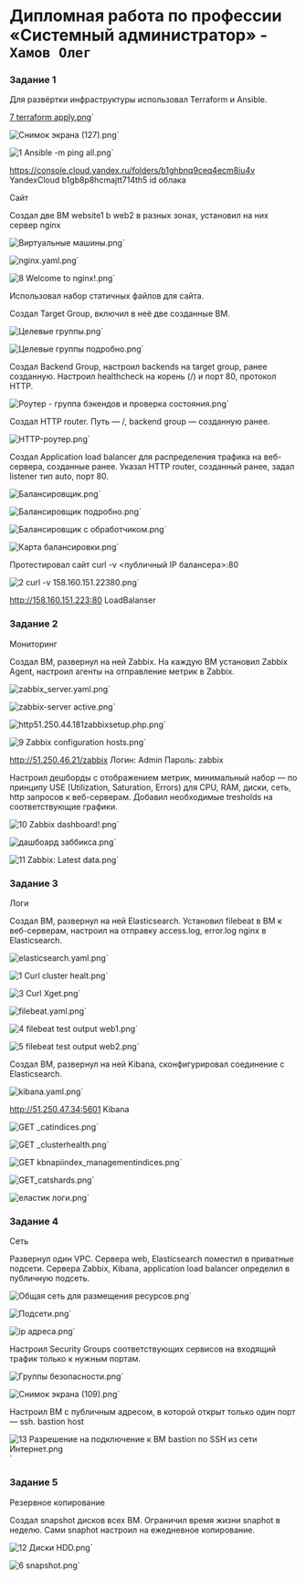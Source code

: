 # Дипломная работа по профессии «Системный администратор» - `Хамов Олег`

### Задание 1

Для развёртки инфраструктуры использовал Terraform и Ansible.

[7 terraform apply.png](https://github.com/oleghamov/Diplom_Netology_29.02.24/blob/master/%D0%A1%D0%BA%D1%80%D0%B8%D0%BD%D1%8B%20%D0%B4%D0%BB%D1%8F%20%D0%B4%D0%B8%D0%BF%D0%BB%D0%BE%D0%BC%D0%B0/7%20terraform%20apply.png)`

![Снимок экрана (127).png](https://github.com/oleghamov/Diplom_Netology_29.02.24/blob/master/%D0%A1%D0%BA%D1%80%D0%B8%D0%BD%D1%8B%20%D0%B4%D0%BB%D1%8F%20%D0%B4%D0%B8%D0%BF%D0%BB%D0%BE%D0%BC%D0%B0/%D0%A1%D0%BD%D0%B8%D0%BC%D0%BE%D0%BA%20%D1%8D%D0%BA%D1%80%D0%B0%D0%BD%D0%B0%20(127).png)`

![1 Ansible -m ping all.png](https://github.com/oleghamov/Diplom_Netology_29.02.24/blob/master/%D0%A1%D0%BA%D1%80%D0%B8%D0%BD%D1%8B%20%D0%B4%D0%BB%D1%8F%20%D0%B4%D0%B8%D0%BF%D0%BB%D0%BE%D0%BC%D0%B0/1%20Ansible%20-m%20ping%20all.png)`

https://console.cloud.yandex.ru/folders/b1ghbnq9ceq4ecm8iu4v
YandexCloud
b1gb8p8hcmajtt714th5  id облака

Сайт

Создал две ВМ website1 b web2 в разных зонах, установил на них сервер nginx

![Виртуальные машины.png](https://github.com/oleghamov/Diplom_Netology_29.02.24/blob/master/%D0%A1%D0%BA%D1%80%D0%B8%D0%BD%D1%8B%20%D0%B4%D0%BB%D1%8F%20%D0%B4%D0%B8%D0%BF%D0%BB%D0%BE%D0%BC%D0%B0/%D0%92%D0%B8%D1%80%D1%82%D1%83%D0%B0%D0%BB%D1%8C%D0%BD%D1%8B%D0%B5%20%D0%BC%D0%B0%D1%88%D0%B8%D0%BD%D1%8B.png)`

![nginx.yaml.png](https://github.com/oleghamov/Diplom_Netology_29.02.24/blob/master/%D0%A1%D0%BA%D1%80%D0%B8%D0%BD%D1%8B%20%D0%B4%D0%BB%D1%8F%20%D0%B4%D0%B8%D0%BF%D0%BB%D0%BE%D0%BC%D0%B0/nginx.yaml.png)`

![8 Welcome to nginx!.png](https://github.com/oleghamov/Diplom_Netology_29.02.24/blob/master/%D0%A1%D0%BA%D1%80%D0%B8%D0%BD%D1%8B%20%D0%B4%D0%BB%D1%8F%20%D0%B4%D0%B8%D0%BF%D0%BB%D0%BE%D0%BC%D0%B0/8%20Welcome%20to%20nginx!.png)`

Использовал набор статичных файлов для сайта.

Создал Target Group, включил в неё две созданные ВМ.

![Целевые группы.png](https://github.com/oleghamov/Diplom_Netology_29.02.24/blob/master/%D0%A1%D0%BA%D1%80%D0%B8%D0%BD%D1%8B%20%D0%B4%D0%BB%D1%8F%20%D0%B4%D0%B8%D0%BF%D0%BB%D0%BE%D0%BC%D0%B0/%D0%A6%D0%B5%D0%BB%D0%B5%D0%B2%D1%8B%D0%B5%20%D0%B3%D1%80%D1%83%D0%BF%D0%BF%D1%8B.png)`

![Целевые группы подробно.png](https://github.com/oleghamov/Diplom_Netology_29.02.24/blob/master/%D0%A1%D0%BA%D1%80%D0%B8%D0%BD%D1%8B%20%D0%B4%D0%BB%D1%8F%20%D0%B4%D0%B8%D0%BF%D0%BB%D0%BE%D0%BC%D0%B0/%D0%A6%D0%B5%D0%BB%D0%B5%D0%B2%D1%8B%D0%B5%20%D0%B3%D1%80%D1%83%D0%BF%D0%BF%D1%8B%20%D0%BF%D0%BE%D0%B4%D1%80%D0%BE%D0%B1%D0%BD%D0%BE.png)`

Создал Backend Group, настроил backends на target group, ранее созданную. Настроил healthcheck на корень (/) и порт 80, протокол HTTP.

![Роутер - группа бэкендов и проверка состояния.png](https://github.com/oleghamov/Diplom_Netology_29.02.24/blob/master/%D0%A1%D0%BA%D1%80%D0%B8%D0%BD%D1%8B%20%D0%B4%D0%BB%D1%8F%20%D0%B4%D0%B8%D0%BF%D0%BB%D0%BE%D0%BC%D0%B0/%D0%A0%D0%BE%D1%83%D1%82%D0%B5%D1%80%20-%20%D0%B3%D1%80%D1%83%D0%BF%D0%BF%D0%B0%20%D0%B1%D1%8D%D0%BA%D0%B5%D0%BD%D0%B4%D0%BE%D0%B2%20%D0%B8%20%D0%BF%D1%80%D0%BE%D0%B2%D0%B5%D1%80%D0%BA%D0%B0%20%D1%81%D0%BE%D1%81%D1%82%D0%BE%D1%8F%D0%BD%D0%B8%D1%8F.png)`

Создал HTTP router. Путь — /, backend group — созданную ранее.

![HTTP-роутер.png](https://github.com/oleghamov/Diplom_Netology_29.02.24/blob/master/%D0%A1%D0%BA%D1%80%D0%B8%D0%BD%D1%8B%20%D0%B4%D0%BB%D1%8F%20%D0%B4%D0%B8%D0%BF%D0%BB%D0%BE%D0%BC%D0%B0/HTTP-%D1%80%D0%BE%D1%83%D1%82%D0%B5%D1%80.png)`

Создал Application load balancer для распределения трафика на веб-сервера, созданные ранее. Указал HTTP router, созданный ранее, задал listener тип auto, порт 80.

![Балансировщик.png](https://github.com/oleghamov/Diplom_Netology_29.02.24/blob/master/%D0%A1%D0%BA%D1%80%D0%B8%D0%BD%D1%8B%20%D0%B4%D0%BB%D1%8F%20%D0%B4%D0%B8%D0%BF%D0%BB%D0%BE%D0%BC%D0%B0/%D0%91%D0%B0%D0%BB%D0%B0%D0%BD%D1%81%D0%B8%D1%80%D0%BE%D0%B2%D1%89%D0%B8%D0%BA.png)`

![Балансировщик подробно.png](https://github.com/oleghamov/Diplom_Netology_29.02.24/blob/master/%D0%A1%D0%BA%D1%80%D0%B8%D0%BD%D1%8B%20%D0%B4%D0%BB%D1%8F%20%D0%B4%D0%B8%D0%BF%D0%BB%D0%BE%D0%BC%D0%B0/%D0%91%D0%B0%D0%BB%D0%B0%D0%BD%D1%81%D0%B8%D1%80%D0%BE%D0%B2%D1%89%D0%B8%D0%BA%20%D0%BF%D0%BE%D0%B4%D1%80%D0%BE%D0%B1%D0%BD%D0%BE.png)`

![Балансировщик с обработчиком.png](https://github.com/oleghamov/Diplom_Netology_29.02.24/blob/master/%D0%A1%D0%BA%D1%80%D0%B8%D0%BD%D1%8B%20%D0%B4%D0%BB%D1%8F%20%D0%B4%D0%B8%D0%BF%D0%BB%D0%BE%D0%BC%D0%B0/%D0%91%D0%B0%D0%BB%D0%B0%D0%BD%D1%81%D0%B8%D1%80%D0%BE%D0%B2%D1%89%D0%B8%D0%BA%20%D1%81%20%D0%BE%D0%B1%D1%80%D0%B0%D0%B1%D0%BE%D1%82%D1%87%D0%B8%D0%BA%D0%BE%D0%BC.png)`

![Карта балансировки.png](https://github.com/oleghamov/Diplom_Netology_29.02.24/blob/master/%D0%A1%D0%BA%D1%80%D0%B8%D0%BD%D1%8B%20%D0%B4%D0%BB%D1%8F%20%D0%B4%D0%B8%D0%BF%D0%BB%D0%BE%D0%BC%D0%B0/%D0%9A%D0%B0%D1%80%D1%82%D0%B0%20%D0%B1%D0%B0%D0%BB%D0%B0%D0%BD%D1%81%D0%B8%D1%80%D0%BE%D0%B2%D0%BA%D0%B8.png)`

Протестировал сайт curl -v <публичный IP балансера>:80

![2 curl -v 158.160.151.22380.png](https://github.com/oleghamov/Diplom_Netology_29.02.24/blob/master/%D0%A1%D0%BA%D1%80%D0%B8%D0%BD%D1%8B%20%D0%B4%D0%BB%D1%8F%20%D0%B4%D0%B8%D0%BF%D0%BB%D0%BE%D0%BC%D0%B0/2%20curl%20-v%20158.160.151.22380.png)`


http://158.160.151.223:80
LoadBalanser

### Задание 2

Мониторинг

Создал ВМ, развернул на ней Zabbix. На каждую ВМ установил Zabbix Agent, настроил агенты на отправление метрик в Zabbix.

![zabbix_server.yaml.png](https://github.com/oleghamov/Diplom_Netology_29.02.24/blob/master/%D0%A1%D0%BA%D1%80%D0%B8%D0%BD%D1%8B%20%D0%B4%D0%BB%D1%8F%20%D0%B4%D0%B8%D0%BF%D0%BB%D0%BE%D0%BC%D0%B0/zabbix_server.yaml.png)`

![zabbix-server active.png](https://github.com/oleghamov/Diplom_Netology_29.02.24/blob/master/%D0%A1%D0%BA%D1%80%D0%B8%D0%BD%D1%8B%20%D0%B4%D0%BB%D1%8F%20%D0%B4%D0%B8%D0%BF%D0%BB%D0%BE%D0%BC%D0%B0/zabbix-server%20active.png)`

![http51.250.44.181zabbixsetup.php.png](https://github.com/oleghamov/Diplom_Netology_29.02.24/blob/master/%D0%A1%D0%BA%D1%80%D0%B8%D0%BD%D1%8B%20%D0%B4%D0%BB%D1%8F%20%D0%B4%D0%B8%D0%BF%D0%BB%D0%BE%D0%BC%D0%B0/http51.250.44.181zabbixsetup.php.png)`

![9 Zabbix configuration hosts.png](https://github.com/oleghamov/Diplom_Netology_29.02.24/blob/master/%D0%A1%D0%BA%D1%80%D0%B8%D0%BD%D1%8B%20%D0%B4%D0%BB%D1%8F%20%D0%B4%D0%B8%D0%BF%D0%BB%D0%BE%D0%BC%D0%B0/9%20Zabbix%20configuration%20hosts.png)`

http://51.250.46.21/zabbix
Логин: Admin
Пароль: zabbix

Настроил дешборды с отображением метрик, минимальный набор — по принципу USE (Utilization, Saturation, Errors) для CPU, RAM, диски, сеть, http запросов к веб-серверам. Добавил необходимые tresholds на соответствующие графики.

![10 Zabbix dashboard!.png](https://github.com/oleghamov/Diplom_Netology_29.02.24/blob/master/%D0%A1%D0%BA%D1%80%D0%B8%D0%BD%D1%8B%20%D0%B4%D0%BB%D1%8F%20%D0%B4%D0%B8%D0%BF%D0%BB%D0%BE%D0%BC%D0%B0/10%20Zabbix%20dashboard!.png)`

![дашбоард заббикса.png](https://github.com/oleghamov/Diplom_Netology_29.02.24/blob/master/%D0%A1%D0%BA%D1%80%D0%B8%D0%BD%D1%8B%20%D0%B4%D0%BB%D1%8F%20%D0%B4%D0%B8%D0%BF%D0%BB%D0%BE%D0%BC%D0%B0/%D0%B4%D0%B0%D1%88%D0%B1%D0%BE%D0%B0%D1%80%D0%B4%20%D0%B7%D0%B0%D0%B1%D0%B1%D0%B8%D0%BA%D1%81%D0%B0.png)`

![11 Zabbix: Latest data.png](https://github.com/oleghamov/Diplom_Netology_29.02.24/blob/master/%D0%A1%D0%BA%D1%80%D0%B8%D0%BD%D1%8B%20%D0%B4%D0%BB%D1%8F%20%D0%B4%D0%B8%D0%BF%D0%BB%D0%BE%D0%BC%D0%B0/11%20Zabbix%3A%20Latest%20data.png)`

### Задание 3

Логи

Cоздал ВМ, развернул на ней Elasticsearch. Установил filebeat в ВМ к веб-серверам, настроил на отправку access.log, error.log nginx в Elasticsearch.

![elasticsearch.yaml.png](https://github.com/oleghamov/Diplom_Netology_29.02.24/blob/master/%D0%A1%D0%BA%D1%80%D0%B8%D0%BD%D1%8B%20%D0%B4%D0%BB%D1%8F%20%D0%B4%D0%B8%D0%BF%D0%BB%D0%BE%D0%BC%D0%B0/elasticsearch.yaml.png)`

![1 Curl cluster healt.png](https://github.com/oleghamov/Diplom_Netology_29.02.24/blob/master/%D0%A1%D0%BA%D1%80%D0%B8%D0%BD%D1%8B%20%D0%B4%D0%BB%D1%8F%20%D0%B4%D0%B8%D0%BF%D0%BB%D0%BE%D0%BC%D0%B0/1%20Curl%20cluster%20healt.png)`

![3 Curl Xget.png](https://github.com/oleghamov/Diplom_Netology_29.02.24/blob/master/%D0%A1%D0%BA%D1%80%D0%B8%D0%BD%D1%8B%20%D0%B4%D0%BB%D1%8F%20%D0%B4%D0%B8%D0%BF%D0%BB%D0%BE%D0%BC%D0%B0/3%20Curl%20Xget.png)`

![filebeat.yaml.png](https://github.com/oleghamov/Diplom_Netology_29.02.24/blob/master/%D0%A1%D0%BA%D1%80%D0%B8%D0%BD%D1%8B%20%D0%B4%D0%BB%D1%8F%20%D0%B4%D0%B8%D0%BF%D0%BB%D0%BE%D0%BC%D0%B0/filebeat.yaml.png)`

![4 filebeat test output web1.png](https://github.com/oleghamov/Diplom_Netology_29.02.24/blob/master/%D0%A1%D0%BA%D1%80%D0%B8%D0%BD%D1%8B%20%D0%B4%D0%BB%D1%8F%20%D0%B4%D0%B8%D0%BF%D0%BB%D0%BE%D0%BC%D0%B0/4%20filebeat%20test%20output%20web1.png)`

![5 filebeat test output web2.png](https://github.com/oleghamov/Diplom_Netology_29.02.24/blob/master/%D0%A1%D0%BA%D1%80%D0%B8%D0%BD%D1%8B%20%D0%B4%D0%BB%D1%8F%20%D0%B4%D0%B8%D0%BF%D0%BB%D0%BE%D0%BC%D0%B0/5%20filebeat%20test%20output%20web2.png)`

Создал ВМ, развернул на ней Kibana, сконфигурировал соединение с Elasticsearch.

![kibana.yaml.png](https://github.com/oleghamov/Diplom_Netology_29.02.24/blob/master/%D0%A1%D0%BA%D1%80%D0%B8%D0%BD%D1%8B%20%D0%B4%D0%BB%D1%8F%20%D0%B4%D0%B8%D0%BF%D0%BB%D0%BE%D0%BC%D0%B0/kibana.yaml.png)`

http://51.250.47.34:5601 
Kibana

![GET _catindices.png](https://github.com/oleghamov/Diplom_Netology_29.02.24/blob/master/%D0%A1%D0%BA%D1%80%D0%B8%D0%BD%D1%8B%20%D0%B4%D0%BB%D1%8F%20%D0%B4%D0%B8%D0%BF%D0%BB%D0%BE%D0%BC%D0%B0/GET%20_catindices.png)`

![GET _clusterhealth.png](https://github.com/oleghamov/Diplom_Netology_29.02.24/blob/master/%D0%A1%D0%BA%D1%80%D0%B8%D0%BD%D1%8B%20%D0%B4%D0%BB%D1%8F%20%D0%B4%D0%B8%D0%BF%D0%BB%D0%BE%D0%BC%D0%B0/GET%20_clusterhealth.png)`

![GET kbnapiindex_managementindices.png](https://github.com/oleghamov/Diplom_Netology_29.02.24/blob/master/%D0%A1%D0%BA%D1%80%D0%B8%D0%BD%D1%8B%20%D0%B4%D0%BB%D1%8F%20%D0%B4%D0%B8%D0%BF%D0%BB%D0%BE%D0%BC%D0%B0/GET%20kbnapiindex_managementindices.png)`

![GET_catshards.png](https://github.com/oleghamov/Diplom_Netology_29.02.24/blob/master/%D0%A1%D0%BA%D1%80%D0%B8%D0%BD%D1%8B%20%D0%B4%D0%BB%D1%8F%20%D0%B4%D0%B8%D0%BF%D0%BB%D0%BE%D0%BC%D0%B0/GET_catshards.png)`

![еластик логи.png](https://github.com/oleghamov/Diplom_Netology_29.02.24/blob/master/%D0%A1%D0%BA%D1%80%D0%B8%D0%BD%D1%8B%20%D0%B4%D0%BB%D1%8F%20%D0%B4%D0%B8%D0%BF%D0%BB%D0%BE%D0%BC%D0%B0/%D0%B5%D0%BB%D0%B0%D1%81%D1%82%D0%B8%D0%BA%20%D0%BB%D0%BE%D0%B3%D0%B8.png)`

### Задание 4

Сеть

Развернул один VPC. Сервера web, Elasticsearch поместил в приватные подсети. Сервера Zabbix, Kibana, application load balancer определил в публичную подсеть.

![Общая сеть для размещения ресурсов.png](https://github.com/oleghamov/Diplom_Netology_29.02.24/blob/master/%D0%A1%D0%BA%D1%80%D0%B8%D0%BD%D1%8B%20%D0%B4%D0%BB%D1%8F%20%D0%B4%D0%B8%D0%BF%D0%BB%D0%BE%D0%BC%D0%B0/%D0%9E%D0%B1%D1%89%D0%B0%D1%8F%20%D1%81%D0%B5%D1%82%D1%8C%20%D0%B4%D0%BB%D1%8F%20%D1%80%D0%B0%D0%B7%D0%BC%D0%B5%D1%89%D0%B5%D0%BD%D0%B8%D1%8F%20%D1%80%D0%B5%D1%81%D1%83%D1%80%D1%81%D0%BE%D0%B2.png)`

![Подсети.png](https://github.com/oleghamov/Diplom_Netology_29.02.24/blob/master/%D0%A1%D0%BA%D1%80%D0%B8%D0%BD%D1%8B%20%D0%B4%D0%BB%D1%8F%20%D0%B4%D0%B8%D0%BF%D0%BB%D0%BE%D0%BC%D0%B0/%D0%9F%D0%BE%D0%B4%D1%81%D0%B5%D1%82%D0%B8.png)`

![ip адреса.png](https://github.com/oleghamov/Diplom_Netology_29.02.24/blob/master/%D0%A1%D0%BA%D1%80%D0%B8%D0%BD%D1%8B%20%D0%B4%D0%BB%D1%8F%20%D0%B4%D0%B8%D0%BF%D0%BB%D0%BE%D0%BC%D0%B0/ip%20%D0%B0%D0%B4%D1%80%D0%B5%D1%81%D0%B0.png)`

Настроил Security Groups соответствующих сервисов на входящий трафик только к нужным портам.

![Группы безопасности.png](https://github.com/oleghamov/Diplom_Netology_29.02.24/blob/master/%D0%A1%D0%BA%D1%80%D0%B8%D0%BD%D1%8B%20%D0%B4%D0%BB%D1%8F%20%D0%B4%D0%B8%D0%BF%D0%BB%D0%BE%D0%BC%D0%B0/%D0%93%D1%80%D1%83%D0%BF%D0%BF%D1%8B%20%D0%B1%D0%B5%D0%B7%D0%BE%D0%BF%D0%B0%D1%81%D0%BD%D0%BE%D1%81%D1%82%D0%B8.png)`

![Снимок экрана (109).png](https://github.com/oleghamov/Diplom_Netology_29.02.24/blob/master/%D0%A1%D0%BA%D1%80%D0%B8%D0%BD%D1%8B%20%D0%B4%D0%BB%D1%8F%20%D0%B4%D0%B8%D0%BF%D0%BB%D0%BE%D0%BC%D0%B0/%D0%A1%D0%BD%D0%B8%D0%BC%D0%BE%D0%BA%20%D1%8D%D0%BA%D1%80%D0%B0%D0%BD%D0%B0%20(109).png)`

Настроил ВМ с публичным адресом, в которой открыт только один порт — ssh. bastion host

![13 Разрешение на подключение к ВМ bastion по SSH из сети Интернет.png](https://github.com/oleghamov/Diplom_Netology_29.02.24/blob/master/%D0%A1%D0%BA%D1%80%D0%B8%D0%BD%D1%8B%20%D0%B4%D0%BB%D1%8F%20%D0%B4%D0%B8%D0%BF%D0%BB%D0%BE%D0%BC%D0%B0/13%20%D0%A0%D0%B0%D0%B7%D1%80%D0%B5%D1%88%D0%B5%D0%BD%D0%B8%D0%B5%20%D0%BD%D0%B0%20%D0%BF%D0%BE%D0%B4%D0%BA%D0%BB%D1%8E%D1%87%D0%B5%D0%BD%D0%B8%D0%B5%20%D0%BA%20%D0%92%D0%9C%20bastion%20%D0%BF%D0%BE%20SSH%20%D0%B8%D0%B7%20%D1%81%D0%B5%D1%82%D0%B8%20%D0%98%D0%BD%D1%82%D0%B5%D1%80%D0%BD%D0%B5%D1%82.png)`

### Задание 5

Резервное копирование

Создал snapshot дисков всех ВМ. Ограничил время жизни snaphot в неделю. Сами snaphot настроил на ежедневное копирование.

![12 Диски HDD.png](https://github.com/oleghamov/Diplom_Netology_29.02.24/blob/master/%D0%A1%D0%BA%D1%80%D0%B8%D0%BD%D1%8B%20%D0%B4%D0%BB%D1%8F%20%D0%B4%D0%B8%D0%BF%D0%BB%D0%BE%D0%BC%D0%B0/12%20%D0%94%D0%B8%D1%81%D0%BA%D0%B8%20HDD.png)`

![6 snapshot.png](https://github.com/oleghamov/Diplom_Netology_29.02.24/blob/master/%D0%A1%D0%BA%D1%80%D0%B8%D0%BD%D1%8B%20%D0%B4%D0%BB%D1%8F%20%D0%B4%D0%B8%D0%BF%D0%BB%D0%BE%D0%BC%D0%B0/6%20snapshot.png)`















